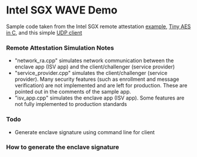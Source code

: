 # Intel SGX WAVE Demo

Sample code taken from the Intel SGX remote attestation [example](https://software.intel.com/en-us/articles/intel-software-guard-extensions-remote-attestation-end-to-end-example), [Tiny AES in C](https://github.com/kokke/tiny-AES-c), and this simple [UDP client](https://www.cs.cmu.edu/afs/cs/academic/class/15213-f99/www/class26/udpclient.c)

### Remote Attestation Simulation Notes
* "network_ra.cpp" simulates network communication between the enclave app (ISV app) and the client/challenger (service provider)
* "service_provider.cpp" simulates the client/challenger (service provider). Many security features (such as enrollment and message verification) are not implemented and are left for production. These are pointed out in the comments of the sample app.
* "isv_app.cpp" simulates the enclave app (ISV app). Some features are not fully implemented to production standards

### Todo
* Generate enclave signature using command line for client

### How to generate the enclave signature


